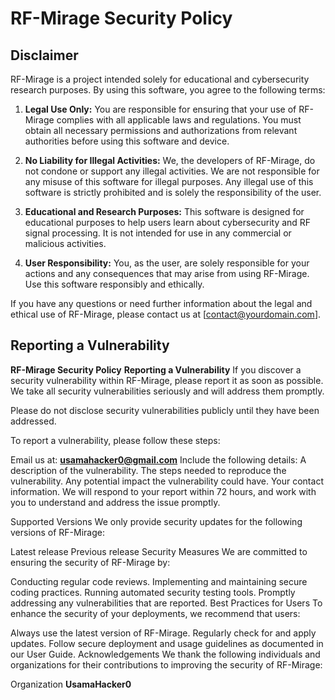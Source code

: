 # RF-Mirage Security Policy

## Disclaimer

RF-Mirage is a project intended solely for educational and cybersecurity research purposes. By using this software, you agree to the following terms:

1. **Legal Use Only:** You are responsible for ensuring that your use of RF-Mirage complies with all applicable laws and regulations. You must obtain all necessary permissions and authorizations from relevant authorities before using this software and device.

2. **No Liability for Illegal Activities:** We, the developers of RF-Mirage, do not condone or support any illegal activities. We are not responsible for any misuse of this software for illegal purposes. Any illegal use of this software is strictly prohibited and is solely the responsibility of the user.

3. **Educational and Research Purposes:** This software is designed for educational purposes to help users learn about cybersecurity and RF signal processing. It is not intended for use in any commercial or malicious activities.

4. **User Responsibility:** You, as the user, are solely responsible for your actions and any consequences that may arise from using RF-Mirage. Use this software responsibly and ethically.

If you have any questions or need further information about the legal and ethical use of RF-Mirage, please contact us at [contact@yourdomain.com].

## Reporting a Vulnerability

**RF-Mirage Security Policy**
**Reporting a Vulnerability**
If you discover a security vulnerability within RF-Mirage, please report it as soon as possible. We take all security vulnerabilities seriously and will address them promptly.

Please do not disclose security vulnerabilities publicly until they have been addressed.

To report a vulnerability, please follow these steps:

Email us at: **usamahacker0@gmail.com**
Include the following details:
A description of the vulnerability.
The steps needed to reproduce the vulnerability.
Any potential impact the vulnerability could have.
Your contact information.
We will respond to your report within 72 hours, and work with you to understand and address the issue promptly.

Supported Versions
We only provide security updates for the following versions of RF-Mirage:

Latest release
Previous release
Security Measures
We are committed to ensuring the security of RF-Mirage by:

Conducting regular code reviews.
Implementing and maintaining secure coding practices.
Running automated security testing tools.
Promptly addressing any vulnerabilities that are reported.
Best Practices for Users
To enhance the security of your deployments, we recommend that users:

Always use the latest version of RF-Mirage.
Regularly check for and apply updates.
Follow secure deployment and usage guidelines as documented in our User Guide.
Acknowledgements
We thank the following individuals and organizations for their contributions to improving the security of RF-Mirage:

Organization **UsamaHacker0**
